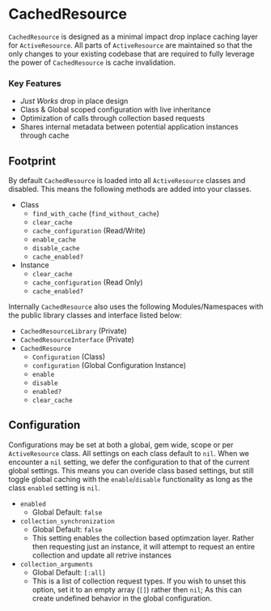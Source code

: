 # CachedResource
`CachedResource` is designed as a minimal impact drop inplace caching layer for `ActiveResource`. All parts of `ActiveResource` are maintained so that the only changes to your existing codebase that are required to fully leverage the power of `CachedResource` is cache invalidation.

### Key Features
- _Just Works_ drop in place design
- Class & Global scoped configuration with live inheritance 
- Optimization of calls through collection based requests
- Shares internal metadata between potential application instances through cache

## Footprint
By default `CachedResource` is loaded into all `ActiveResource` classes and disabled. This means the following methods are added into your classes.
- Class
  - `find_with_cache` (`find_without_cache`)
  - `clear_cache`
  - `cache_configuration` (Read/Write)
  - `enable_cache`
  - `disable_cache`
  - `cache_enabled?`
- Instance
  - `clear_cache`
  - `cache_configuration` (Read Only)
  - `cache_enabled?`

Internally `CachedResource` also uses the following Modules/Namespaces with the public library classes and interface listed below:
- `CachedResourceLibrary` (Private)
- `CachedResourceInterface` (Private)
- `CachedResource`
  - `Configuration` (Class)
  - `configuration` (Global Configuration Instance)
  - `enable`
  - `disable`
  - `enabled?`
  - `clear_cache`
  
## Configuration
Configurations may be set at both a global, gem wide, scope or per `ActiveResource` class. All settings on each class default to `nil`. When we encounter a `nil` setting, we defer the configuration to that of the current global settings. This means you can overide class based settings, but still toggle global caching with the `enable`/`disable` functionality as long as the class `enabled` setting is `nil`.

- `enabled`
  - Global Default: `false`
- `collection_synchronization`
  - Global Default: `false`
  - This setting enables the collection based optimzation layer. Rather then requesting just an instance, it will attempt to request an entire collection and update all retrive instances
- `collection_arguments`
  - Global Default: `[:all]`
  - This is a list of collection request types. If you wish to unset this option, set it to an empty array (`[]`) rather then `nil`; As this can create undefined behavior in the global configuration.